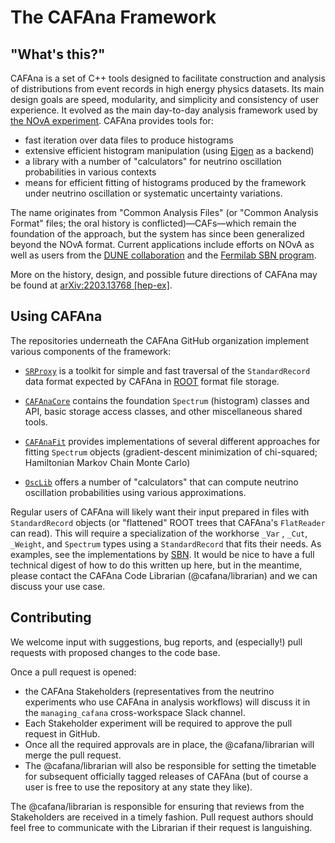 # The CAFAna Framework

## "What's this?"

CAFAna is a set of C++ tools designed to facilitate construction and analysis of distributions from event records in high energy physics datasets.
Its main design goals are speed, modularity, and simplicity and consistency of user experience.
It evolved as the main day-to-day analysis framework used by [the NOvA experiment](https://novaexperiment.fnal.gov/).
CAFAna provides tools for:
 * fast iteration over data files to produce histograms
 * extensive efficient histogram manipulation (using [Eigen](https://eigen.tuxfamily.org/) as a backend)
 * a library with a number of "calculators" for neutrino oscillation probabilities in various contexts
 * means for efficient fitting of histograms produced by the framework under neutrino oscillation or systematic uncertainty variations.

The name originates from "Common Analysis Files" (or "Common Analysis Format" files; the oral history is conflicted)&mdash;CAFs&mdash;which remain the foundation of the approach, but the system has since been generalized beyond the NOvA format.
Current applications include efforts on NOvA as well as users from the [DUNE collaboration](https://www.dunescience.org/) and the [Fermilab SBN program](https://sbn.fnal.gov/).

More on the history, design, and possible future directions of CAFAna may be found at [arXiv:2203.13768 [hep-ex]](https://arxiv.org/abs/2203.13768).


## Using CAFAna

The repositories underneath the CAFAna GitHub organization implement various components of the framework:

* [`SRProxy`](https://github.com/cafana/SRProxy) is a toolkit for simple and fast traversal of the `StandardRecord` data format expected by CAFAna in [ROOT](https://root.cern.ch/) format file storage. 

* [`CAFAnaCore`](https://github.com/cafana/CAFAnaCore) contains the foundation `Spectrum` (histogram) classes and API, basic storage access classes, and other miscellaneous shared tools.

* [`CAFAnaFit`](https://github.com/cafana/CAFAnaFit) provides implementations of several different approaches for fitting `Spectrum` objects (gradient-descent minimization of chi-squared; Hamiltonian Markov Chain Monte Carlo)

* [`OscLib`](https://github.com/cafana/OscLib) offers a number of "calculators" that can compute neutrino oscillation probabilities using various approximations.


Regular users of CAFAna will likely want their input prepared in files with `StandardRecord` objects (or "flattened" ROOT trees that CAFAna's `FlatReader` can read).
This will require a specialization of the workhorse `_Var` , `_Cut`, `_Weight`, and `Spectrum` types using a `StandardRecord` that fits their needs.
As examples, see the implementations by [SBN](https://github.com/SBNSoftware/sbnana/tree/develop/sbnana/CAFAna).
It would be nice to have a full technical digest of how to do this written up here, but in the meantime, please contact the CAFAna Code Librarian (@cafana/librarian) and we can discuss your use case.

## Contributing

We welcome input with suggestions, bug reports, and (especially!) pull requests with proposed changes to the code base.

Once a pull request is opened:
* the CAFAna Stakeholders (representatives from the neutrino experiments who use CAFAna in analysis workflows) will discuss it in the `managing_cafana` cross-workspace Slack channel.
* Each Stakeholder experiment will be required to approve the pull request in GitHub.
* Once all the required approvals are in place, the @cafana/librarian will merge the pull request.
* The @cafana/librarian will also be responsible for setting the timetable for subsequent officially tagged releases of CAFAna (but of course a user is free to use the repository at any state they like).

The @cafana/librarian is responsible for ensuring that reviews from the Stakeholders are received in a timely fashion.  Pull request authors should feel free to communicate with the Librarian if their request is languishing.

